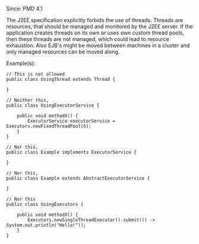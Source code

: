 Since: PMD 4.1

The J2EE specification explicitly forbids the use of threads. Threads are resources, that should be managed and monitored by the J2EE server.
If the application creates threads on its own or uses own custom thread pools, then these threads are not managed, which could lead to resource exhaustion.
Also EJB's might be moved between machines in a cluster and only managed resources can be moved along.

Example(s):
```
// This is not allowed
public class UsingThread extends Thread {

}

// Neither this,
public class UsingExecutorService {

    public void methodX() {
        ExecutorService executorService = Executors.newFixedThreadPool(5);
    }
}

// Nor this,
public class Example implements ExecutorService {

}

// Nor this,
public class Example extends AbstractExecutorService {

}

// Nor this
public class UsingExecutors {

    public void methodX() {
        Executors.newSingleThreadExecutor().submit(() -> System.out.println("Hello!"));
    }
}
```
